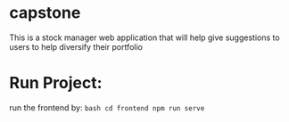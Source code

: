 # capstone

This is a stock manager web application that will help give suggestions to users to help diversify their portfolio

# Run Project:
run the frontend by:
    ```bash
    cd frontend
    npm run serve
    ```

